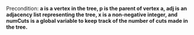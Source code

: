 Precondition: **a is a vertex in the tree, p is the parent of vertex a, adj is an adjacency list representing the tree, x is a non-negative integer, and numCuts is a global variable to keep track of the number of cuts made in the tree.**